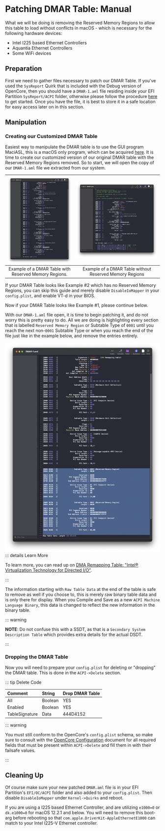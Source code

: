 # Patching DMAR Table: Manual

What we will be doing is removing the Reserved Memory Regions to allow this table to load without conflicts in macOS - which is necessary for the following hardware devices:
* Intel I225 based Ethernet Controllers
* Aquantia Ethernet Controllers
* Some WiFi devices

## Preparation

First we need to gather files necessary to patch our DMAR Table.  If you've used the `SysReport` Quirk that is included with the Debug version of OpenCore, then you should have a `DMAR-1.aml` file residing inside your EFI Partition `SysReport/ACPI` folder, otherwise please follow the procedure [here](/Manual/dump.html#sysreport-quirk) to get started.  Once you have the file, it is best to store it in a safe location for easy access later on in this section.

## Manipulation

### Creating our Customized DMAR Table

Easiest way to manipulate the DMAR table is to use the GUI program MaciASL, this is a macOS only program, which can be acquired [here](https://github.com/acidanthera/MaciASL).  It is time to create our customized version of our original DMAR table with the Reserved Memory Regions removed.  So to start, we will open the copy of our `DMAR-1.aml` file we extracted from our system.

![](../../images/Universal/dmar-md/dmar-example-rmr.png) | ![](../../images/Universal/dmar-md/dmar-example-normr.png)
:-------------------------------:|:------------------:
Example of a DMAR Table with Reserved Memory Regions. | Example of a DMAR Table without Reserved Memory Regions

If your DMAR Table looks like Example #2 which has no Reserved Memory Regions, you can skip this guide and merely disable `DisableIoMapper` in your `config.plist`, and enable VT-d in your BIOS.

Now if your DMAR Table looks like Example #1, please continue below.

With our `DMAR-1.aml` file open, it is time to begin patching it, and do not worry this is pretty easy to do.  All we are doing is highlighting every section that is labelled `Reserved Memory Region` or Subtable Type of `0001` until you reach the next non-`0001` Subtable Type or when you reach the end of the file just like in the example below, and remove the entries entirely.

![](../../images/Universal/dmar-md/dmar-rmr-selected.png)
::: details Learn More

To learn more, you can read up on [DMA Remapping Table: "Intel® Virtualization Technology for Directed I/O"](https://software.intel.com/content/dam/develop/external/us/en/documents-tps/vt-directed-io-spec.pdf).

:::

The information starting with `Raw Table Data` at the end of the table is safe to remove as well if you choose to, this is merely raw binary table data and is only there for display.  When you Compile and Save as a new `ACPI Machine Language Binary`, this data is changed to reflect the new information in the binary table.

::: warning

**NOTE**: Do not confuse this with a SSDT, as that is a `Secondary System Description Table` which provides extra details for the actual DSDT.

:::

### Dropping the DMAR Table

Now you will need to prepare your `config.plist` for deleting or "dropping" the DMAR table.  This is done in the `ACPI->Delete` section.

::: tip Delete Code

| Comment        | String  | Drop DMAR Table |
| :------        | :------ | :-------------- |
| All            | Boolean | YES             |
| Enabled        | Boolean | YES             |
| TableSignature | Data    | 444D4152        |

::: warning

You must still conform to the OpenCore's `config.plist` schema, so make sure to consult with the [OpenCore Configuration](https://dortania.github.io/docs/release/Configuration.html) document for all required fields that must be present within `ACPI->Delete` and fill them in with their failsafe values.

:::

## Cleaning Up

Of course make sure your new patched `DMAR.aml` file is in your EFI Partition's `EFI/OC/ACPI` folder and also added to your `config.plist`.  Then disable `DisableIoMapper` under `Kernel->Quirks` and reboot.

If you are using a I225 based Ethernet Controller, and are utilizing `e1000=0` or `dk.e1000=0` for macOS 12.2.1 and below.  You will need to remove this boot-arg before rebooting so that `com.apple.DriverKit-AppleEthernetE1000` can match to your Intel I225-V Ethernet controller.
